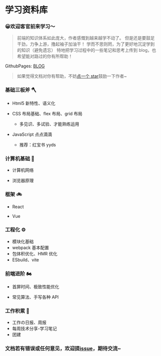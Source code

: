 # 学习资料库

### 😀**欢迎客官前来学习～**

> 前端的知识体系如此庞大，作者感慨到越来越学不动了。
> 但是还是要鼓足干劲，力争上游，撸起袖子加油干！
> 学而不思则罔，为了更好地沉淀学到的知识（避免遗忘）
> 特地把学习过程中的一些笔记和思考上传到 blog，也希望能对路过的你有所帮助！

GithubPages: <a target="_blank" href="https://ringozzt.github.io/ringo-blog/"> BLOG </a>

> 如果觉得文档对你有帮助，不妨<a target="_blank" href="https://github.com/ringozzt/ringo-blog">点一个 star</a>鼓励一下作者~

### 基础三板斧 🪓

- Html5 新特性、语义化

- CSS 布局基础、flex 布局、grid 布局

  - 多见识、多试验、才能熟练运用

- JavaScript 点点滴滴

  - 推荐：红宝书 yyds

### 计算机基础 🔑

- 计算机网络

- 浏览器原理

### 框架 🚲

- React

- Vue

### 工程化 ⚙️

- 模块化基础
- webpack 基本配置
- 包体积优化、HMR 优化
- ESbuild、vite

### 前端进阶 🏍

- 首屏时间、极致性能优化

- 常见算法、手写各种 API

### 工作积累 📌

- 工作の日报、周报
- 每周技术分享-学习笔记
- 团建

### 文档若有错误或任何意见，欢迎提<a target="_blank" href="https://github.com/ringozzt/ringo-blog/issues">issue</a>，期待交流~
